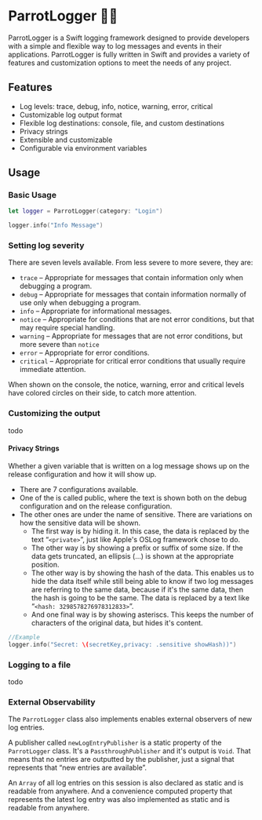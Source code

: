 # ParrotLogger 🦜🦜

ParrotLogger is a Swift logging framework designed to provide developers with a simple and flexible way to log messages and events in their applications. ParrotLogger is fully written in Swift and provides a variety of features and customization options to meet the needs of any project.

## Features
- Log levels: trace, debug, info, notice, warning, error, critical
- Customizable log output format
- Flexible log destinations: console, file, and custom destinations
- Privacy strings
- Extensible and customizable
- Configurable via environment variables

## Usage
### Basic Usage
```swift
let logger = ParrotLogger(category: "Login")

logger.info("Info Message")
```
### Setting log severity
There are seven levels available. From less severe to more severe, they are:
- `trace` – Appropriate for messages that contain information only when debugging a program.
- `debug` – Appropriate for messages that contain information normally of use only when debugging a program.
- `info` – Appropriate for informational messages.
- `notice` – Appropriate for conditions that are not error conditions, but that may require special handling.
- `warning` – Appropriate for messages that are not error conditions, but more severe than `notice`
- `error` – Appropriate for error conditions.
- `critical` – Appropriate for critical error conditions that usually require immediate attention.

When shown on the console, the notice, warning, error and critical levels have colored circles on their side, to catch more attention.
### Customizing the output
todo
#### Privacy Strings
Whether a given variable that is written on a log message shows up on the release configuration and how it will show up.
- There are 7 configurations available.
- One of the is called public, where the text is shown both on the debug configuration and on the release configuration.
- The other ones are under the name of sensitive. There are variations on how the sensitive data will be shown.
    - The first way is by hiding it. In this case, the data is replaced by the text “`<private>`”, just like Apple's OSLog framework chose to do.
    - The other way is by showing a prefix or suffix of some size. If the data gets truncated, an ellipsis (…) is shown at the appropriate position.
    - The other way is by showing the hash of the data. This enables us to hide the data itself while still being able to know if two log messages are referring to the same data, because if it's the same data, then the hash is going to be the same. The data is replaced by a text like “`<hash: 3298578276978312833>`”.
    - And one final way is by showing asteriscs. This keeps the number of characters of the original data, but hides it's content.
```swift
//Example
logger.info("Secret: \(secretKey,privacy: .sensitive showHash))")
```

### Logging to a file
todo

### External Observability

The `ParrotLogger` class also implements enables external observers of new log entries.

A publisher called `newLogEntryPublisher` is a static property of the `ParrotLogger` class. It's a `PassthroughPublisher` and it's output is `Void`. That means that no entries are outputted by the publisher, just a signal that represents that “new entries are available”.

An `Array` of all log entries on this session is also declared as static and is readable from anywhere. And a convenience computed property that represents the latest log entry was also implemented as static and is readable from anywhere.
